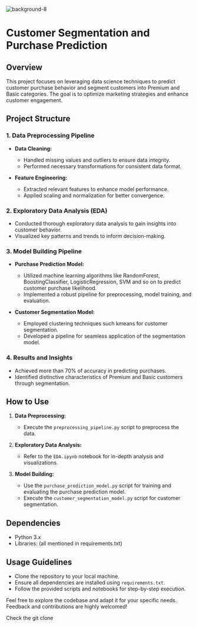 ![background-8](https://github.com/Khushalgogia/Customer_segment_project_ete/assets/43295537/3500736e-927e-49f7-ae2a-eb304be399bc)


# Customer Segmentation and Purchase Prediction

## Overview

This project focuses on leveraging data science techniques to predict customer purchase behavior and segment customers into Premium and Basic categories. The goal is to optimize marketing strategies and enhance customer engagement.

## Project Structure

### 1. Data Preprocessing Pipeline

- **Data Cleaning:**
  - Handled missing values and outliers to ensure data integrity.
  - Performed necessary transformations for consistent data format.

- **Feature Engineering:**
  - Extracted relevant features to enhance model performance.
  - Applied scaling and normalization for better convergence.

### 2. Exploratory Data Analysis (EDA)

- Conducted thorough exploratory data analysis to gain insights into customer behavior.
- Visualized key patterns and trends to inform decision-making.

### 3. Model Building Pipeline

- **Purchase Prediction Model:**
  - Utilized machine learning algorithms like RandomForest, BoostingClassifier, LogisticRegression, SVM and so on to predict customer purchase likelihood.
  - Implemented a robust pipeline for preprocessing, model training, and evaluation.

- **Customer Segmentation Model:**
  - Employed clustering techniques such kmeans for customer segmentation.
  - Developed a pipeline for seamless application of the segmentation model.

### 4. Results and Insights

- Achieved more than 70% of accuracy in predicting purchases.
- Identified distinctive characteristics of Premium and Basic customers through segmentation.

## How to Use

1. **Data Preprocessing:**
   - Execute the `preprocessing_pipeline.py` script to preprocess the data.

2. **Exploratory Data Analysis:**
   - Refer to the `EDA.ipynb` notebook for in-depth analysis and visualizations.

3. **Model Building:**
   - Use the `purchase_prediction_model.py` script for training and evaluating the purchase prediction model.
   - Execute the `customer_segmentation_model.py` script for customer segmentation.

## Dependencies

- Python 3.x
- Libraries: (all mentioned in requirements.txt)

## Usage Guidelines

- Clone the repository to your local machine.
- Ensure all dependencies are installed using `requirements.txt`.
- Follow the provided scripts and notebooks for step-by-step execution.


Feel free to explore the codebase and adapt it for your specific needs. Feedback and contributions are highly welcomed!

Check the git clone





